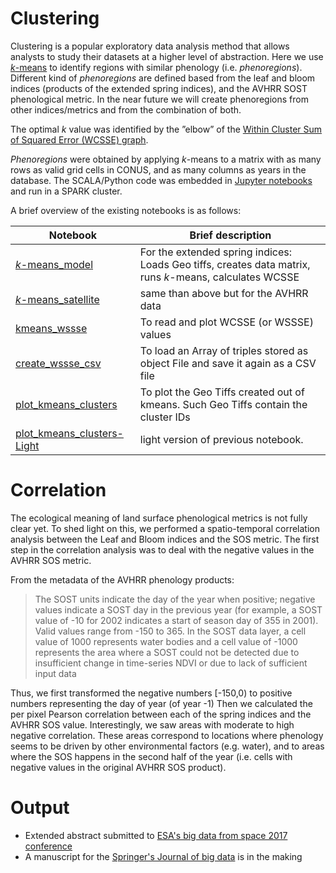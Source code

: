 # Clustering
Clustering is a popular exploratory data analysis method that allows analysts to study their datasets at a higher level of abstraction.
Here we use [*k*-means](https://en.wikipedia.org/wiki/K-means_clustering) to identify regions with similar phenology (i.e. *phenoregions*).
Different kind of *phenoregions* are defined based from the leaf and bloom indices (products of the extended spring indices), and the AVHRR SOST phenological metric. In the near future we will create phenoregions from other indices/metrics and from the combination of both.

The optimal *k* value was identified by the ”elbow” of the [Within Cluster Sum of Squared Error (WCSSE) graph](https://en.wikipedia.org/wiki/Determining_the_number_of_clusters_in_a_data_set).

*Phenoregions* were obtained by applying *k*-means to a matrix with as many rows as valid grid cells in CONUS, and as many columns as years in the database. The SCALA/Python code was embedded in [Jupyter notebooks](https://github.com/phenology/infrastructure/tree/applications/applications/notebooks/stable) and run in a SPARK cluster.

A brief overview of the existing notebooks is as follows:  

Notebook | Brief description 
--- | --- 
[*k*-means_model](https://github.com/phenology/infrastructure/blob/applications/applications/notebooks/stable/kmeans_model.ipynb) | For the extended spring indices: Loads Geo tiffs, creates data matrix, runs *k*-means, calculates WCSSE  
[*k*-means_satellite](https://github.com/phenology/infrastructure/blob/applications/applications/notebooks/stable/kmeans_satellite.ipynb) | same than above but for the AVHRR data
[kmeans_wssse](https://github.com/phenology/infrastructure/blob/applications/applications/notebooks/stable/kmeans_wssse.ipynb) | To read and plot WCSSE (or WSSSE) values 
[create_wssse_csv](https://github.com/phenology/infrastructure/blob/applications/applications/notebooks/stable/create_wssse_csv.ipynb) | To load an Array of triples stored as object File and save it again as a CSV file
[plot_kmeans_clusters](https://github.com/phenology/infrastructure/blob/applications/applications/notebooks/stable/plot_kmeans_clusters.ipynb)| To plot the Geo Tiffs created out of kmeans. Such Geo Tiffs contain the cluster IDs
[plot_kmeans_clusters-Light](https://github.com/phenology/infrastructure/blob/applications/applications/notebooks/stable/plot_kmeans_clusters-Light.ipynb)|light version of previous notebook. 

# Correlation
The ecological meaning of land surface phenological metrics is not fully clear yet. To shed light on this, we performed a spatio-temporal correlation analysis between the Leaf and Bloom indices and the SOS metric. The first step in the correlation analysis was to deal with the negative values in the AVHRR SOS metric.

From the metadata of the AVHRR phenology products: 
> The SOST units indicate the day of the year when positive; negative values indicate a SOST day in the previous year (for example, a SOST value of -10 for 2002 indicates a start of season day of 355 in 2001). Valid values range from -150 to 365. In the SOST data layer, a cell value of 1000 represents water bodies and a cell value of -1000 represents the area where a SOST could not be detected due to insufficient change in time-series NDVI or due to lack of sufficient input data

Thus, we first transformed the negative numbers [-150,0) to positive numbers representing the day of year (of year -1)
Then we calculated the per pixel Pearson correlation between each of the spring indices and the AVHRR SOS value.
Interestingly, we saw areas with moderate to high negative correlation. These areas correspond to locations where phenology seems to be driven by other environmental factors (e.g. water), and to areas where the SOS happens in the second half of the year (i.e. cells with negative values in the original AVHRR SOS product).

# Output
- Extended abstract submitted to [ESA's big data from space 2017 conference](http://www.bigdatafromspace2017.org/)
- A manuscript for the [Springer's Journal of big data](https://journalofbigdata.springeropen.com/) is in the making 
